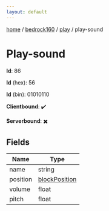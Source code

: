 ```yaml
---
layout: default
---
```


[home](/)  /  [bedrock160](/protocol/bedrock160)  /  [play](/protocol/bedrock160/play)  /  play-sound

# Play-sound

**Id**: 86

**Id** (hex): 56

**Id** (bin): 01010110

**Clientbound**: ✔️

**Serverbound**: ✖️

## Fields

Name | Type
---|---
name | string
position | [blockPosition](/protocol/bedrock160/types/block-position)
volume | float
pitch | float


